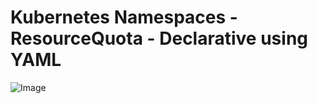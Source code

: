 # Kubernetes Namespaces - ResourceQuota - Declarative using YAML

![Image](https://stacksimplify.com/course-images/azure-kubernetes-service-namespaces-resource-quota.png "Azure Kubernetes Service - Masterclass")

